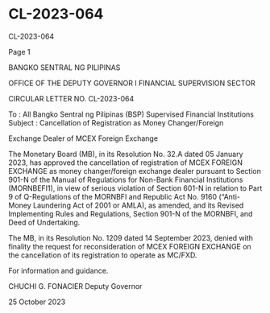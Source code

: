 # CL-2023-064

CL-2023-064

Page 1

BANGKO SENTRAL NG PILIPINAS

OFFICE OF THE DEPUTY GOVERNOR I FINANCIAL SUPERVISION SECTOR

CIRCULAR LETTER NO. CL-2023-064

To : All Bangko Sentral ng Pilipinas (BSP) Supervised Financial Institutions Subject : Cancellation of Registration as Money Changer/Foreign

Exchange Dealer of MCEX Foreign Exchange

The Monetary Board (MB), in its Resolution No. 32.A dated 05 January 2023, has approved the cancellation of registration of MCEX FOREIGN EXCHANGE as money changer/foreign exchange dealer pursuant to Section 901-N of the Manual of Regulations for Non-Bank Financial Institutions (MORNBEFI1), in view of serious violation of Section 601-N in relation to Part 9 of Q-Regulations of the MORNBFI and Republic Act No. 9160 (“Anti-Money Laundering Act of 2001 or AMLA), as amended, and its Revised Implementing Rules and Regulations, Section 901-N of the MORNBFI, and Deed of Undertaking.

The MB, in its Resolution No. 1209 dated 14 September 2023, denied with finality the request for reconsideration of MCEX FOREIGN EXCHANGE on the cancellation of its registration to operate as MC/FXD.

For information and guidance.



CHUCHI G. FONACIER Deputy Governor

25 October 2023